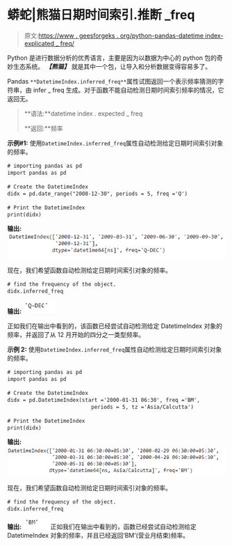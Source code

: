 # 蟒蛇|熊猫日期时间索引.推断 _freq

> 原文:[https://www . geesforgeks . org/python-pandas-datetime index-explicated _ freq/](https://www.geeksforgeeks.org/python-pandas-datetimeindex-inferred_freq/)

Python 是进行数据分析的优秀语言，主要是因为以数据为中心的 python 包的奇妙生态系统。 ***【熊猫】*** 就是其中一个包，让导入和分析数据变得容易多了。

Pandas `**DatetimeIndex.inferred_freq**`属性试图返回一个表示频率猜测的字符串，由 infer _ freq 生成。对于函数不能自动检测日期时间索引频率的情况，它返回无。

> **语法:**datetime index . expected _ freq
> 
> **返回:**频率

**示例#1:** 使用`DatetimeIndex.inferred_freq`属性自动检测给定日期时间索引对象的频率。

```
# importing pandas as pd
import pandas as pd

# Create the DatetimeIndex
didx = pd.date_range("2008-12-30", periods = 5, freq ='Q')

# Print the DatetimeIndex
print(didx)
```

**输出:**
![](img/605fcbc03b3138726dfa1167338e5b78.png)

现在，我们希望函数自动检测给定日期时间索引对象的频率。

```
# find the frequency of the object.
didx.inferred_freq
```

**输出:**
![](img/bcbb37744a06f3c769b7aba233e1557a.png)

正如我们在输出中看到的，该函数已经尝试自动检测给定 DatetimeIndex 对象的频率，并返回了从 12 月开始的四分之一类型频率。

**示例 2:** 使用`DatetimeIndex.inferred_freq`属性自动检测给定日期时间索引对象的频率。

```
# importing pandas as pd
import pandas as pd

# Create the DatetimeIndex
didx = pd.DatetimeIndex(start ='2000-01-31 06:30', freq ='BM', 
                           periods = 5, tz ='Asia/Calcutta')

# Print the DatetimeIndex
print(didx)
```

**输出:**
![](img/650a3d65dba654e70556352321df8b91.png)

现在，我们希望函数自动检测给定日期时间索引对象的频率。

```
# find the frequency of the object.
didx.inferred_freq
```

**输出:**
![](img/5577c0b09dcb18f1baecb86d84c77d1e.png)
正如我们在输出中看到的，函数已经尝试自动检测给定 DatetimeIndex 对象的频率，并且已经返回‘BM’(营业月结束)频率。